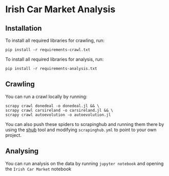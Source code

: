
Irish Car Market Analysis
=========================

Installation
------------

To install all required libraries for crawling, run:

    pip install -r requirements-crawl.txt

To install all required libraries for analysis, run:

    pip install -r requirements-analysis.txt

Crawling
--------

You can run a crawl locally by running:

    scrapy crawl donedeal -o donedeal.jl && \
    scrapy crawl carsireland -o carsireland.jl && \
    scrapy crawl autoevolution -o autoevolution.jl

You can also push these spiders to scrapinghub and running them there by using
the [shub](https://doc.scrapinghub.com/shub.html) tool and modifying
`scrapinghub.yml` to point to your own project.

Analysing
---------

You can run analysis on the data by running `jupyter notebook` and opening the
`Irish Car Market` notebook
